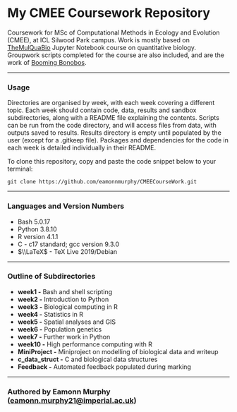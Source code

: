 # My CMEE Coursework Repository

Coursework for MSc of Computational Methods in Ecology and Evolution (CMEE), at ICL Silwood Park campus. Work is mostly based on [TheMulQuaBio](https://github.com/mhasoba/TheMulQuaBio) Jupyter Notebook course on quantitative biology. Groupwork scripts completed for the course are also included, and are the work of [Booming Bonobos](https://github.com/eamonnmurphy/Booming_Bonobos).
***
### Usage
Directories are organised by week, with each week covering a different topic. Each week should contain code, data, results and sandbox subdirectories, along with a README file explaining the contents. Scripts can be run from the code directory, and will access files from data, with outputs saved to results. Results directory is empty until populated by the user (except for a .gitkeep file). Packages and dependencies for the code in each week is detailed individually in their README.

To clone this repository, copy and paste the code snippet below to your terminal:

```git clone https://github.com/eamonnmurphy/CMEECourseWork.git```
***
### Languages and Version Numbers
* Bash 5.0.17
* Python 3.8.10
* R version 4.1.1
* C - c17 standard; gcc version 9.3.0
* $\\LaTeX$ - TeX Live 2019/Debian
***
### Outline of Subdirectories
* **week1 -** Bash and shell scripting
* **week2 -** Introduction to Python
* **week3 -** Biological computing in R
* **week4 -** Statistics in R
* **week5 -** Spatial analyses and GIS
* **week6 -** Population genetics
* **week7 -** Further work in Python
* **week10 -** High performance computing with R
* **MiniProject -** Miniproject on modelling of biological data and writeup
* **c_data_struct -** C and biological data structures
* **Feedback -** Automated feedback populated during marking
***
### Authored by Eamonn Murphy (eamonn.murphy21@imperial.ac.uk)